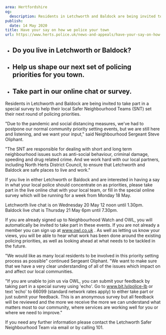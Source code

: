 ```yaml
area: Hertfordshire
og:
  description: Residents in Letchworth and Baldock are being invited to take part in a special survey to help their local Safer Neighbourhood Teams (SNT) set their next round of policing priorities.
publish:
  date: 14 May 2020
title: Have your say on how we police your town
url: https://www.herts.police.uk/news-and-appeals/have-your-say-on-how-we-police-your-town-0112g
```

* ## Do you live in Letchworth or Baldock?

 * ## Help us shape our next set of policing priorities for you town.

 * ## Take part in our online chat or survey.

Residents in Letchworth and Baldock are being invited to take part in a special survey to help their local Safer Neighbourhood Teams (SNT) set their next round of policing priorities.

"Due to the pandemic and social distancing measures, we've had to postpone our normal community priority setting events, but we are still here and listening, and we want your input," said Neighbourhood Sergeant Steve Oliphant.

"The SNT are responsible for dealing with short and long term neighbourhood issues such as anti-social behaviour, criminal damage, speeding and drug related crime. And we work hard with our local partners, including North Herts District Council, to ensure that Letchworth and Baldock are safe places to live and work."

If you live in either Letchworth or Baldock and are interested in having a say in what your local police should concentrate on as priorities, please take part in the live online chat with your local team, or fill in the special online survey which will be running for a week from Monday 18 May.

Letchworth live chat is on Wednesday 20 May 12 noon until 1.30pm. Baldock live chat is Thursday 21 May 6pm until 7.30pm.

If you are already signed up to Neighbourhood Watch and OWL, you will automatically be invited to take part in these events. If you are not already a member you can sign up at www.owl.co.uk . As well as letting us know your views, you will be able to hear what work has been done around the existing policing priorities, as well as looking ahead at what needs to be tackled in the future.

"We would like as many local residents to be involved in this priority setting process as possible" continued Sergeant Oliphant. "We want to make sure that we have a very clear understanding of all of the issues which impact on and affect our local communities.

"If you are unable to join us via OWL, you can submit your feedback by taking part in a special survey using 'echo'. Go to www.bit.ly/police-lb or text 'echo' to 66099 (standard network rates apply) to either take part or just submit your feedback. This is an anonymous survey but all feedback will be reviewed and the more we receive the more we can understand what matters most to our community, where services are working well for you or where we need to improve."

If you need any further information please contact the Letchworth Safer Neighbourhood Team via email or by calling 101.
